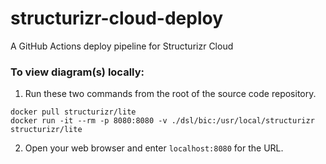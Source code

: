 # structurizr-cloud-deploy
A GitHub Actions deploy pipeline for Structurizr Cloud

### To view diagram(s) locally:

1) Run these two commands from the root of the source code repository.

```
docker pull structurizr/lite
docker run -it --rm -p 8080:8080 -v ./dsl/bic:/usr/local/structurizr structurizr/lite
```

2) Open your web browser and enter `localhost:8080` for the URL.
